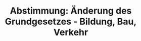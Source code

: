 ---
abstimmung:
  abstimmung: 1
  bundestagssitzung: 68
  legislaturperiode: 19
categories:
- Todo
data:
- title: Abstimmungsergebnis 20181129_1-data.pdf
  url: /res/2021-btw/abstimmungsergebnisse/20181129_1-data.pdf
- title: Abstimmungsergebnis 20181129_1_xls-data.xls
  url: /res/2021-btw/abstimmungsergebnisse/20181129_1_xls-data.xls
- title: Abstimmungsergebnis 20181129_1_xls-datacsv
  url: /res/2021-btw/abstimmungsergebnisse/csv/20181129_1_xls-datacsv
ergebnis:
  afd:
    enthaltung: 0
    gesamt: 92
    ja: 0
    nein: 83
    nichtabgegeben: 9
    ungueltig: 0
  bü90/gr:
    enthaltung: 0
    gesamt: 67
    ja: 63
    nein: 0
    nichtabgegeben: 4
    ungueltig: 0
  cdu/csu:
    enthaltung: 1
    gesamt: 246
    ja: 231
    nein: 4
    nichtabgegeben: 10
    ungueltig: 0
  die linke.:
    enthaltung: 0
    gesamt: 69
    ja: 62
    nein: 0
    nichtabgegeben: 7
    ungueltig: 0
  fdp:
    enthaltung: 0
    gesamt: 80
    ja: 77
    nein: 0
    nichtabgegeben: 3
    ungueltig: 0
  file: 20181129_1_xls-data.xls
  fraktionslos:
    enthaltung: 2
    gesamt: 3
    ja: 1
    nein: 0
    nichtabgegeben: 0
    ungueltig: 0
  spd:
    enthaltung: 0
    gesamt: 152
    ja: 144
    nein: 0
    nichtabgegeben: 8
    ungueltig: 0
layout: abstimmung
links:
- title: Link zu bundestag.de
  url: https://www.bundestag.de/parlament/plenum/abstimmung/abstimmung?id=560
preview: 'Deutscher Bundestag


  68. Sitzung des Deutschen Bundestages

  am Donnerstag, 29. November 2018


  Endgültiges Ergebnis der Namentlichen Abstimmung Nr. 1


  Gesetzentwurf der Bundesregierung

  Entwurf eines Gesetzes zur Änderung des Grundgesetzes

  (Artikel 104c, 104d, 125c , 143e)

  - Drucksachen 19/3440 und 19/6144 -'
tags:
- Todo
title: 'Abstimmung: Änderung des Grundgesetzes - Bildung, Bau, Verkehr'
---
